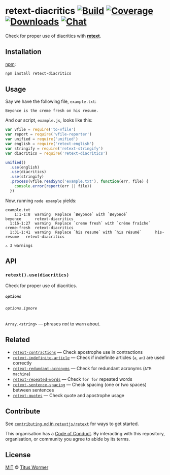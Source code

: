 # retext-diacritics [![Build][build-badge]][build] [![Coverage][coverage-badge]][coverage] [![Downloads][downloads-badge]][downloads] [![Chat][chat-badge]][chat]

Check for proper use of diacritics with [**retext**][retext].

## Installation

[npm][]:

```bash
npm install retext-diacritics
```

## Usage

Say we have the following file, `example.txt`:

```text
Beyonce is the creme fresh on his resume.
```

And our script, `example.js`, looks like this:

```javascript
var vfile = require('to-vfile')
var report = require('vfile-reporter')
var unified = require('unified')
var english = require('retext-english')
var stringify = require('retext-stringify')
var diacritics = require('retext-diacritics')

unified()
  .use(english)
  .use(diacritics)
  .use(stringify)
  .process(vfile.readSync('example.txt'), function(err, file) {
    console.error(report(err || file))
  })
```

Now, running `node example` yields:

```text
example.txt
    1:1-1:8  warning  Replace `Beyonce` with `Beyoncé`            beyonce      retext-diacritics
  1:16-1:27  warning  Replace `creme fresh` with `crème fraîche`  creme-fresh  retext-diacritics
  1:31-1:41  warning  Replace `his resume` with `his résumé`      his-resume   retext-diacritics

⚠ 3 warnings
```

## API

### `retext().use(diacritics)`

Check for proper use of diacritics.

##### `options`

###### `options.ignore`

`Array.<string>` — phrases _not_ to warn about.

## Related

*   [`retext-contractions`](https://github.com/retextjs/retext-contractions)
    — Check apostrophe use in contractions
*   [`retext-indefinite-article`](https://github.com/retextjs/retext-indefinite-article)
    — Check if indefinite articles (`a`, `an`) are used correctly
*   [`retext-redundant-acronyms`](https://github.com/retextjs/retext-redundant-acronyms)
    — Check for redundant acronyms (`ATM machine`)
*   [`retext-repeated-words`](https://github.com/retextjs/retext-repeated-words)
    — Check `for for` repeated words
*   [`retext-sentence-spacing`](https://github.com/retextjs/retext-sentence-spacing)
    — Check spacing (one or two spaces) between sentences
*   [`retext-quotes`](https://github.com/retextjs/retext-quotes)
    — Check quote and apostrophe usage

## Contribute

See [`contributing.md` in `retextjs/retext`][contributing] for ways to get
started.

This organisation has a [Code of Conduct][coc].  By interacting with this
repository, organisation, or community you agree to abide by its terms.

## License

[MIT][license] © [Titus Wormer][author]

<!-- Definitions -->

[build-badge]: https://img.shields.io/travis/retextjs/retext-diacritics.svg

[build]: https://travis-ci.org/retextjs/retext-diacritics

[coverage-badge]: https://img.shields.io/codecov/c/github/retextjs/retext-diacritics.svg

[coverage]: https://codecov.io/github/retextjs/retext-diacritics

[downloads-badge]: https://img.shields.io/npm/dm/retext-diacritics.svg

[downloads]: https://www.npmjs.com/package/retext-diacritics

[chat-badge]: https://img.shields.io/badge/join%20the%20community-on%20spectrum-7b16ff.svg

[chat]: https://spectrum.chat/unified/retext

[npm]: https://docs.npmjs.com/cli/install

[license]: license

[author]: https://wooorm.com

[retext]: https://github.com/retextjs/retext

[contributing]: https://github.com/retextjs/retext/blob/master/contributing.md

[coc]: https://github.com/retextjs/retext/blob/master/code-of-conduct.md
